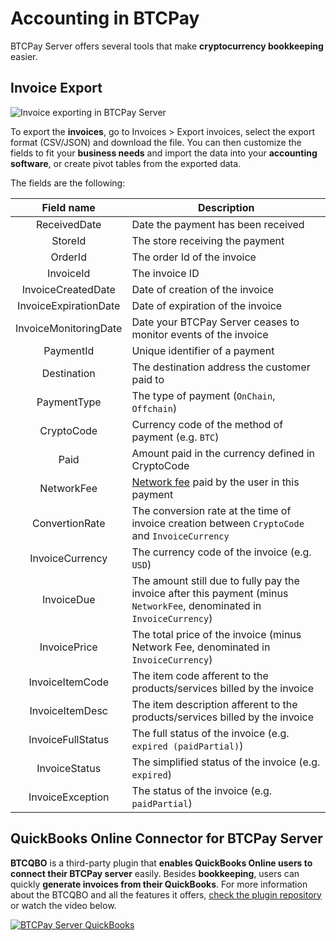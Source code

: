 # Accounting in BTCPay

BTCPay Server offers several tools that make **cryptocurrency bookkeeping** easier.

## Invoice Export

![Invoice exporting in BTCPay Server](./img/BTCPayInvoiceExport.png "Invoice exporting in BTCPay Server")

To export the **invoices**, go to Invoices > Export invoices, select the export format (CSV/JSON) and download the file. You can then customize the fields to fit your **business needs** and import the data into your **accounting software**, or create pivot tables from the exported data.

The fields are the following:

| Field name  |  Description |
|:-:|---|
| ReceivedDate  | Date the payment has been received  |
| StoreId |  The store receiving the payment |
| OrderId  | The order Id of the invoice  |
| InvoiceId  | The invoice ID |
| InvoiceCreatedDate  | Date of creation of the invoice |
| InvoiceExpirationDate  | Date of expiration of the invoice |
| InvoiceMonitoringDate  | Date your BTCPay Server ceases to monitor events of the invoice |
| PaymentId | Unique identifier of a payment |
| Destination | The destination address the customer paid to |
| PaymentType | The type of payment (`OnChain`, `Offchain`) |
| CryptoCode | Currency code of the method of payment (e.g. `BTC`) |
| Paid | Amount paid in the currency defined in CryptoCode |
| NetworkFee | [Network fee](./FAQ/Stores.md#add-network-fee-to-invoice-vary-with-mining-fees) paid by the user in this payment |
| ConvertionRate | The conversion rate at the time of invoice creation between `CryptoCode` and `InvoiceCurrency` |
| InvoiceCurrency | The currency code of the invoice (e.g. `USD`) |
| InvoiceDue | The amount still due to fully pay the invoice after this payment (minus `NetworkFee`, denominated in `InvoiceCurrency`) |
| InvoicePrice | The total price of the invoice (minus Network Fee, denominated in `InvoiceCurrency`) |
| InvoiceItemCode | The item code afferent to the products/services billed by the invoice |
| InvoiceItemDesc | The item description afferent to the products/services billed by the invoice |
| InvoiceFullStatus | The full status of the invoice (e.g. `expired (paidPartial)`) |
| InvoiceStatus | The simplified status of the invoice (e.g. `expired`) |
| InvoiceException | The status of the invoice (e.g. `paidPartial`) |

## QuickBooks Online Connector for BTCPay Server

**BTCQBO** is a third-party plugin that **enables QuickBooks Online users to connect their BTCPay server** easily. Besides **bookkeeping**, users can quickly **generate invoices from their QuickBooks**. For more information about the BTCQBO and all the features it offers, [check the plugin repository](https://github.com/JeffVandrewJr/btcqbo) or watch the video below.

[![BTCPay Server QuickBooks](https://img.youtube.com/vi/srgwL9ozg6c/mqdefault.jpg)](https://www.youtube.com/watch?v=srgwL9ozg6c "BTCPay Server QuickBooks")
